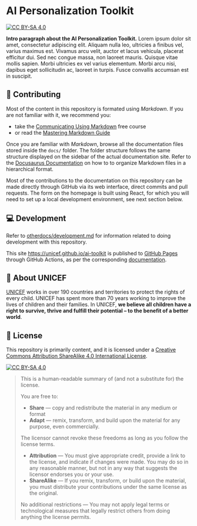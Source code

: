 # AI Personalization Toolkit

[![CC BY-SA 4.0][cc-by-sa-shield]](LICENSE.md)

**Intro paragraph about the AI Personalization Toolkit.** Lorem ipsum dolor sit amet, consectetur adipiscing elit. Aliquam nulla leo, ultricies a finibus vel, varius maximus est. Vivamus arcu velit, auctor et lacus vehicula, placerat efficitur dui. Sed nec congue massa, non laoreet mauris. Quisque vitae mollis sapien. Morbi ultricies ex vel varius elementum. Morbi arcu nisi, dapibus eget sollicitudin ac, laoreet in turpis. Fusce convallis accumsan est in suscipit.

## 🤝 Contributing

Most of the content in this repository is formated using *Markdown*. If you are not familiar with it, we recommend you:

* take the [Communicating Using Markdown](https://lab.github.com/githubtraining/communicating-using-markdown) free course 
* or read the [Mastering Markdown Guide](https://guides.github.com/features/mastering-markdown/)

Once you are familiar with *Markdown*, browse all the documentation files stored inside the `docs/` folder. The folder structure follows the same structure displayed on the sidebar of the actual documentation site. Refer to the [Docusaurus Documentation](https://docusaurus.io/docs/docs-introduction) on how to to organize Markdown files in a hierarchical format.

Most of the contributions to the documentation on this repository can be made directly through GitHub via its web interface, direct commits and pull requests. The form on the homepage is built using React, for which you will need to set up a local development environment, see next section below.

## 💻 Development

Refer to [otherdocs/development.md](docs/development.md) for information related to doing development with this repository.

This site https://unicef.github.io/ai-toolkit is published to [GitHub Pages](https://pages.github.com/) through GitHub Actions, as per the corresponding [documentation](https://docusaurus.io/docs/deployment#deploying-to-github-pages).

## 💙 About UNICEF

[UNICEF](https://www.unicef.org/) works in over 190 countries and territories to protect the rights of every child. UNICEF has spent more than 70 years working to improve the lives of children and their families. In UNICEF, **we believe all children have a right to survive, thrive and fulfill their potential – to the benefit of a better world**.

## :memo: License

This repository is primarily content, and it is licensed under a [Creative Commons Attribution ShareAlike 4.0 International License](LICENSE.md).

[![CC BY-SA 4.0][cc-by-sa-image]](LICENSE.md)

> This is a human-readable summary of (and not a substitute for) the license.
> 
> You are free to:
> * **Share** — copy and redistribute the material in any medium or format
> * **Adapt** — remix, transform, and build upon the material for any purpose, even commercially.
> 
> The licensor cannot revoke these freedoms as long as you follow the license terms.
> 
> * **Attribution** — You must give appropriate credit, provide a link to the license, and indicate if changes were made. You may do so in any reasonable manner, but not in any way that suggests the licensor endorses you or your use.
> * **ShareAlike** — If you remix, transform, or build upon the material, you must distribute your contributions under the same license as the original.
>
> No additional restrictions — You may not apply legal terms or technological measures that legally restrict others from doing anything the license permits.

[cc-by-sa-image]: https://licensebuttons.net/l/by-sa/4.0/88x31.png
[cc-by-sa-shield]: https://img.shields.io/badge/License-CC%20BY--SA%204.0-lightgrey.svg
[code-of-conduct-shield]: https://img.shields.io/badge/Contributor%20Covenant-v2.0%20adopted-ff69b4.svg